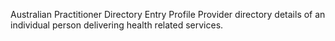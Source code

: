 Australian Practitioner Directory Entry Profile
Provider directory details of an individual person delivering health related services.



